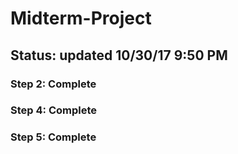 # Midterm-Project

## Status: updated 10/30/17 9:50 PM
### Step 2: Complete
### Step 4: Complete
### Step 5: Complete

